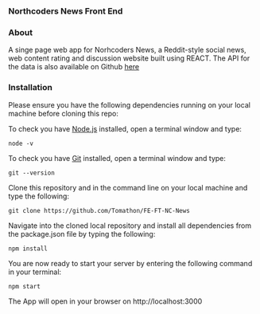 ### Northcoders News Front End

### About

A singe page web app for Norhcoders News, a Reddit-style social news, web content rating and discussion website built using REACT. The API for the data is also available on Github [here](https://github.com/Tomathon/BE-FT-northcoders-news)

### Installation

Please ensure you have the following dependencies running on your local machine before cloning this repo:

To check you have [Node.js](https://nodejs.org/en/download/) installed, open a terminal window and type:
```
node -v
```

To check you have [Git](https://git-scm.com) installed, open a terminal window and type:
```
git --version
```

Clone this repository and in the command line on your local machine and type the following:
```
git clone https://github.com/Tomathon/FE-FT-NC-News
```

Navigate into the cloned local repository and install all dependencies from the package.json file by typing the following:
```
npm install
```

You are now ready to start your server by entering the following command in your terminal:
```
npm start
```

The App will open in your browser on http://localhost:3000